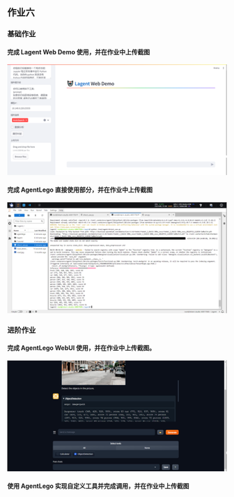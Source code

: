 ## 作业六
### 基础作业
#### 完成 Lagent Web Demo 使用，并在作业中上传截图
![Task 1](./Images/Task-1.png "Task 1")

#### 完成 AgentLego 直接使用部分，并在作业中上传截图
![Task 2](./Images/Task-2.png "Task 2")

### 进阶作业
#### 完成 AgentLego WebUI 使用，并在作业中上传截图。
![Task 3](./Images/Task-3.png "Task 3")

#### 使用 AgentLego 实现自定义工具并完成调用，并在作业中上传截图
